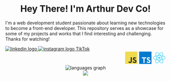 <h1 align="center">Hey There! I'm Arthur Dev Co!</h1>

<p align="left">I'm a web development student passionate about learning new technologies to become a front-end developer. This repository serves as a showcase for some of my projects and works that I find interesting and challenging. Thanks for watching!</p>

<div align="left">
  <a href="https://www.linkedin.com/in/arthur-acosta-486a88309/" target="_blank">
    <img src="https://raw.githubusercontent.com/maurodesouza/profile-readme-generator/master/src/assets/icons/social/linkedin/default.svg" width="52" height="40" alt="linkedin logo"  />
  </a>
  <a href="https://www.instagram.com/artur.0414/" target="_blank">
    <img src="https://raw.githubusercontent.com/maurodesouza/profile-readme-generator/master/src/assets/icons/social/instagram/default.svg" width="52" height="40" alt="instagram logo"  />
  </a>
  <a href="https://www.tiktok.com/@arthurdev14?_t=8nyGtrcmZIU&_r=1" target="_blank">
    TikTok
  </a>
</div>

<div align="right">
  <img src="https://raw.githubusercontent.com/devicons/devicon/master/icons/javascript/javascript-original.svg" alt="JavaScript" width="40" height="40" />
  <img src="https://raw.githubusercontent.com/devicons/devicon/master/icons/typescript/typescript-original.svg" alt="TypeScript" width="40" height="40" />
  <img src="https://raw.githubusercontent.com/devicons/devicon/master/icons/react/react-original.svg" alt="React" width="40" height="40" />
</div>

<div align="center">
  <img src="https://github-readme-stats.vercel.app/api/top-langs?username=artur0414&locale=en&hide_title=false&layout=compact&card_width=320&langs_count=5&theme=dracula&hide_border=false&order=2" height="150" alt="languages graph"  />
</div>

<div align="center">
  <img src="https://profile-counter.glitch.me/artur0414/count.svg?"  />
</div>
